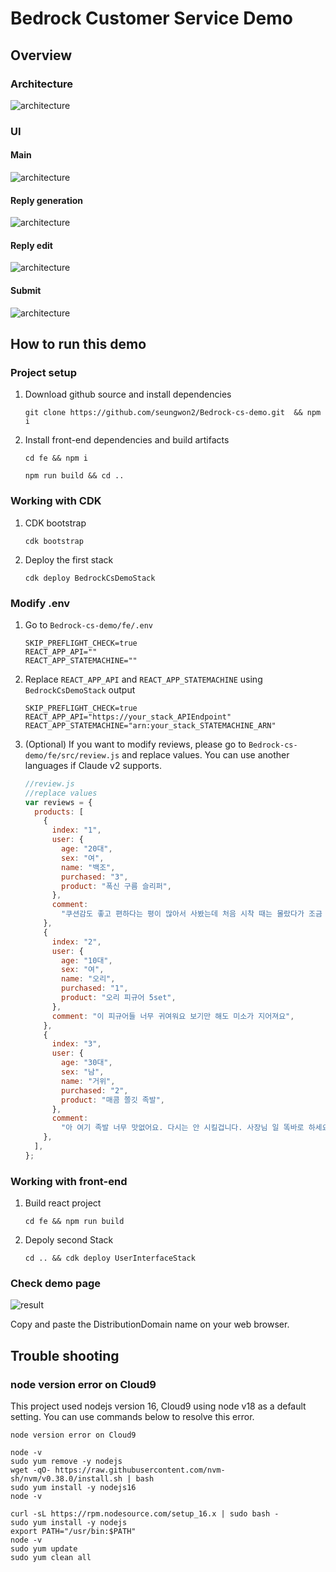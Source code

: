 # Bedrock Customer Service Demo

## Overview

### Architecture

![architecture](./assets/architecture.png)

### UI

#### Main

![architecture](./assets/main.png)

#### Reply generation

![architecture](./assets/generate.png)

#### Reply edit

![architecture](./assets/edit.png)

#### Submit

![architecture](./assets/submit.png)

## How to run this demo

### Project setup

1. Download github source and install dependencies
   ```shell
   git clone https://github.com/seungwon2/Bedrock-cs-demo.git  && npm i
   ```
2. Install front-end dependencies and build artifacts
   ```shell
   cd fe && npm i
   ```
   ```shell
   npm run build && cd ..
   ```

### Working with CDK

1. CDK bootstrap
   ```shell
   cdk bootstrap
   ```
2. Deploy the first stack
   ```shell
   cdk deploy BedrockCsDemoStack
   ```

### Modify .env

1. Go to `Bedrock-cs-demo/fe/.env`
   ```shell
   SKIP_PREFLIGHT_CHECK=true
   REACT_APP_API=""
   REACT_APP_STATEMACHINE=""
   ```
2. Replace `REACT_APP_API` and `REACT_APP_STATEMACHINE` using `BedrockCsDemoStack` output
   ```shell
   SKIP_PREFLIGHT_CHECK=true
   REACT_APP_API="https://your_stack_APIEndpoint"
   REACT_APP_STATEMACHINE="arn:your_stack_STATEMACHINE_ARN"
   ```
3. (Optional) If you want to modify reviews, please go to `Bedrock-cs-demo/fe/src/review.js` and replace values. You can use another languages if Claude v2 supports.

   ```js
   //review.js
   //replace values
   var reviews = {
     products: [
       {
         index: "1",
         user: {
           age: "20대",
           sex: "여",
           name: "백조",
           purchased: "3",
           product: "폭신 구름 슬리퍼",
         },
         comment:
           "쿠션감도 좋고 편하다는 평이 많아서 사봤는데 처음 시착 때는 몰랐다가 조금 서있어보니까 쿠션감이 슬슬 느껴지고 아치도 있어서 좋더라구요?! 다만 가격이 사악할 뿐..... 가격이 별점 깎아먹습니다!!! 일단 실내용으로 샀는데 실사용 해보고 여전히 만족스럽다면 슬리퍼 이걸로 정착하게 계속 팔아주세요~!",
       },
       {
         index: "2",
         user: {
           age: "10대",
           sex: "여",
           name: "오리",
           purchased: "1",
           product: "오리 피규어 5set",
         },
         comment: "이 피규어들 너무 귀여워요 보기만 해도 미소가 지어져요",
       },
       {
         index: "3",
         user: {
           age: "30대",
           sex: "남",
           name: "거위",
           purchased: "2",
           product: "매콤 쫄깃 족발",
         },
         comment:
           "아 여기 족발 너무 맛없어요. 다시는 안 시킬겁니다. 사장님 일 똑바로 하세요.",
       },
     ],
   };
   ```

### Working with front-end

1. Build react project

   ```shell
   cd fe && npm run build
   ```

2. Depoly second Stack

   ```shell
   cd .. && cdk deploy UserInterfaceStack
   ```

### Check demo page

![result](./assets/result.png)

Copy and paste the DistributionDomain name on your web browser.

## Trouble shooting

### node version error on Cloud9

This project used nodejs version 16, Cloud9 using node v18 as a default setting. You can use commands below to resolve this error.

```shell
node version error on Cloud9

node -v
sudo yum remove -y nodejs
wget -qO- https://raw.githubusercontent.com/nvm-sh/nvm/v0.38.0/install.sh | bash
sudo yum install -y nodejs16
node -v

curl -sL https://rpm.nodesource.com/setup_16.x | sudo bash -
sudo yum install -y nodejs
export PATH="/usr/bin:$PATH"
node -v
sudo yum update
sudo yum clean all
```

